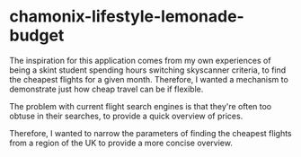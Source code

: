 # chamonix-lifestyle-lemonade-budget

The inspiration for this application comes from my own experiences of being a skint student spending hours switching skyscanner criteria, to find the cheapest flights for a given month. 
Therefore, I wanted a mechanism to demonstrate just how cheap travel can be if flexible. 

The problem with current flight search engines is that they're often too obtuse in their searches, to provide a quick overview of prices. 

Therefore, I wanted to narrow the parameters of finding the cheapest flights from a region of the UK to provide a more concise overview. 
